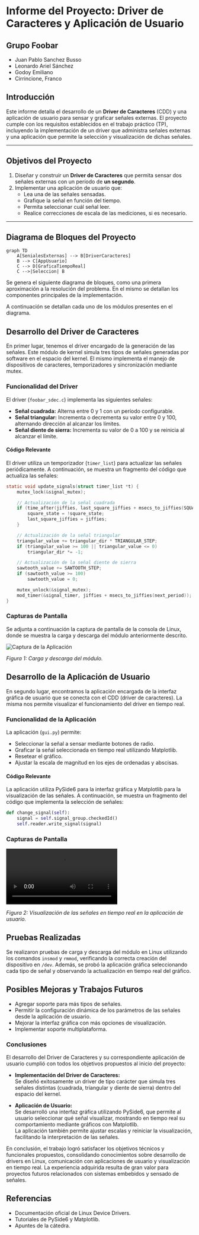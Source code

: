 # Informe del Proyecto: Driver de Caracteres y Aplicación de Usuario

## Grupo Foobar

- Juan Pablo Sanchez Busso
- Leonardo Ariel Sánchez
- Godoy Emiliano
- Cirrincione, Franco

## Introducción
Este informe detalla el desarrollo de un **Driver de Caracteres** (CDD) y una aplicación de usuario para sensar y graficar señales externas. El proyecto cumple con los requisitos establecidos en el trabajo práctico (TP), incluyendo la implementación de un driver que administra señales externas y una aplicación que permite la selección y visualización de dichas señales.

---

## Objetivos del Proyecto
1. Diseñar y construir un **Driver de Caracteres** que permita sensar dos señales externas con un período de **un segundo**.
2. Implementar una aplicación de usuario que:
   - Lea una de las señales sensadas.
   - Grafique la señal en función del tiempo.
   - Permita seleccionar cuál señal leer.
   - Realice correcciones de escala de las mediciones, si es necesario.

---

## Diagrama de Bloques del Proyecto

```mermaid
graph TD
    A[SenialesExternas] --> B[DriverCaracteres]
    B --> C[AppUsuario]
    C --> D[GraficaTiempoReal]
    C -->|Seleccion| B
```

Se genera el siguiente diagrama de bloques, como una primera aproximación a la resolución del problema. En el mismo se detallan los componentes principales de la implementación.

A continuación se detallan cada uno de los módulos presentes en el diagrama.

## Desarrollo del Driver de Caracteres

En primer lugar, tenemos el driver encargado de la generación de las señales. Este módulo de kernel simula tres tipos de señales generadas por software en el espacio del kernel. El mismo implementa el manejo de dispositivos de caracteres, temporizadores y sincronización mediante mutex.

### Funcionalidad del Driver
El driver (`foobar_sdec.c`) implementa las siguientes señales:
- **Señal cuadrada:** Alterna entre 0 y 1 con un período configurable.
- **Señal triangular:** Incrementa o decrementa su valor entre 0 y 100, alternando dirección al alcanzar los límites.
- **Señal diente de sierra:** Incrementa su valor de 0 a 100 y se reinicia al alcanzar el límite.

#### **Código Relevante**
El driver utiliza un temporizador (`timer_list`) para actualizar las señales periódicamente. A continuación, se muestra un fragmento del código que actualiza las señales:
```c
static void update_signals(struct timer_list *t) {
    mutex_lock(&signal_mutex);

    // Actualización de la señal cuadrada
    if (time_after(jiffies, last_square_jiffies + msecs_to_jiffies(SQUARE_PERIOD_MS))) {
        square_state = !square_state;
        last_square_jiffies = jiffies;
    }

    // Actualización de la señal triangular
    triangular_value += triangular_dir * TRIANGULAR_STEP;
    if (triangular_value >= 100 || triangular_value <= 0)
        triangular_dir *= -1;

    // Actualización de la señal diente de sierra
    sawtooth_value += SAWTOOTH_STEP;
    if (sawtooth_value >= 100)
        sawtooth_value = 0;

    mutex_unlock(&signal_mutex);
    mod_timer(&signal_timer, jiffies + msecs_to_jiffies(next_period));
}
```

### Capturas de Pantalla

Se adjunta a continuación la captura de pantalla de la consola de Linux, donde se muestra la carga y descarga del módulo anteriormente descrito.

![Captura de la Aplicación](capturas/carga.png)

*Figura 1: Carga y descarga del módulo.*

## Desarrollo de la Aplicación de Usuario

En segundo lugar, encontramos la aplicación encargada de la interfaz gráfica de usuario que se conecta con el CDD (driver de caracteres). La misma nos permite visualizar el funcionamiento del driver en tiempo real.

### Funcionalidad de la Aplicación
La aplicación (`gui.py`) permite:
- Seleccionar la señal a sensar mediante botones de radio.
- Graficar la señal seleccionada en tiempo real utilizando Matplotlib.
- Resetear el gráfico.
- Ajustar la escala de magnitud en los ejes de ordenadas y abscisas.

#### **Código Relevante**
La aplicación utiliza PySide6 para la interfaz gráfica y Matplotlib para la visualización de las señales. A continuación, se muestra un fragmento del código que implementa la selección de señales:

```python
def change_signal(self):
    signal = self.signal_group.checkedId()
    self.reader.write_signal(signal)
```

### Capturas de Pantalla

![Captura de Señales](capturas/waveforms.webm)

*Figura 2: Visualización de las señales en tiempo real en la aplicación de usuario.*

## Pruebas Realizadas

Se realizaron pruebas de carga y descarga del módulo en Linux utilizando los comandos `insmod` y `rmmod`, verificando la correcta creación del dispositivo en `/dev`. Además, se probó la aplicación gráfica seleccionando cada tipo de señal y observando la actualización en tiempo real del gráfico.

## Posibles Mejoras y Trabajos Futuros

- Agregar soporte para más tipos de señales.
- Permitir la configuración dinámica de los parámetros de las señales desde la aplicación de usuario.
- Mejorar la interfaz gráfica con más opciones de visualización.
- Implementar soporte multiplataforma.

### Conclusiones

El desarrollo del Driver de Caracteres y su correspondiente aplicación de usuario cumplió con todos los objetivos propuestos al inicio del proyecto:

- **Implementación del Driver de Caracteres:**  
  Se diseñó exitosamente un driver de tipo carácter que simula tres señales distintas (cuadrada, triangular y diente de sierra) dentro del espacio del kernel.

- **Aplicación de Usuario:**  
  Se desarrolló una interfaz gráfica utilizando PySide6, que permite al usuario seleccionar qué señal visualizar, mostrando en tiempo real su comportamiento mediante gráficos con Matplotlib.  
  La aplicación también permite ajustar escalas y reiniciar la visualización, facilitando la interpretación de las señales.

En conclusión, el trabajo logró satisfacer los objetivos técnicos y funcionales propuestos, consolidando conocimientos sobre desarrollo de drivers en Linux, comunicación con aplicaciones de usuario y visualización en tiempo real. La experiencia adquirida resulta de gran valor para proyectos futuros relacionados con sistemas embebidos y sensado de señales.

## Referencias

- Documentación oficial de Linux Device Drivers.
- Tutoriales de PySide6 y Matplotlib.
- Apuntes de la cátedra.
